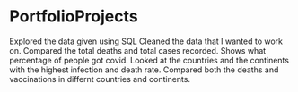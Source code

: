 # PortfolioProjects
Explored the data given using SQL
Cleaned the data that I wanted to work on.
Compared the total deaths and total cases recorded.
Shows what percentage of people got covid.
Looked at the countries and the continents with the highest infection and death rate.
Compared both the deaths and vaccinations in differnt countries and continents.
